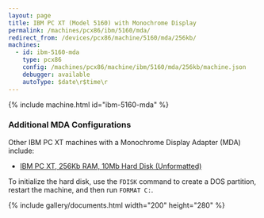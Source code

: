 ```yaml
---
layout: page
title: IBM PC XT (Model 5160) with Monochrome Display
permalink: /machines/pcx86/ibm/5160/mda/
redirect_from: /devices/pcx86/machine/5160/mda/256kb/
machines:
  - id: ibm-5160-mda
    type: pcx86
    config: /machines/pcx86/machine/ibm/5160/mda/256kb/machine.json
    debugger: available
    autoType: $date\r$time\r
---
```


{% include machine.html id="ibm-5160-mda" %}

### Additional MDA Configurations

Other IBM PC XT machines with a Monochrome Display Adapter (MDA) include:

- [IBM PC XT, 256Kb RAM, 10Mb Hard Disk (Unformatted)](/machines/pcx86/machine/ibm/5160/mda/256kb/machine.xml)

To initialize the hard disk, use the `FDISK` command to create a DOS partition, restart the machine, and then run `FORMAT C:`.

{% include gallery/documents.html width="200" height="280" %}
